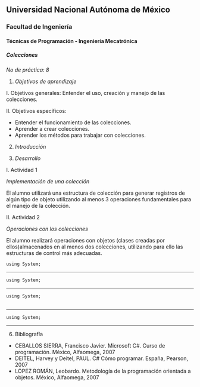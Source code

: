 ## Universidad Nacional Autónoma de México
### Facultad de Ingeniería
#### Técnicas de Programación - Ingeniería Mecatrónica

##### *Colecciones*

*No de práctica: 8*

1. *Objetivos de aprendizaje* 
 
I. Objetivos generales:  Entender el uso, creación y manejo de las colecciones. 
 
 
II. Objetivos específicos:
* Entender el funcionamiento de las colecciones.
* Aprender a crear colecciones.
* Aprender los métodos para trabajar con colecciones.
 
2. *Introducción*



3. *Desarrollo*
 
I. Actividad 1

*Implementación de una colección*
 
El alumno utilizará una estructura de colección para generar registros de algún tipo de objeto utilizando al menos 3 operaciones fundamentales para el manejo de la colección.

II. Actividad 2

*Operaciones con los colecciones*
 
El alumno realizará operaciones con objetos (clases creadas por ellos)almacenados en al menos dos colecciones, utilizando para ello las estructuras de control más adecuadas.
 
```
using System;

```
--- 

```
using System;

```
---

```
using System;


```
---
```
using System;

```
---
 
 
6. Bibliografía  
 
* CEBALLOS SIERRA, Francisco Javier. Microsoft C#. Curso de programación. México, Alfaomega, 2007   
* DEITEL, Harvey y Deitel, PAUL. C# Cómo programar. España, Pearson, 2007   
* LÓPEZ ROMÁN, Leobardo. Metodología de la programación orientada a objetos. México, Alfaomega, 2007

